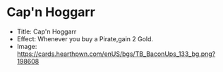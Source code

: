 # Cap'n Hoggarr
- Title:  Cap'n Hoggarr
- Effect:  Whenever you buy a Pirate,gain 2 Gold.
- Image:  https://cards.hearthpwn.com/enUS/bgs/TB_BaconUps_133_bg.png?198608
